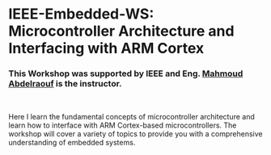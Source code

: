 # IEEE-Embedded-WS: Microcontroller Architecture and Interfacing with ARM Cortex
### This Workshop was supported by IEEE and Eng. [Mahmoud Abdelraouf](https://github.com/Mahmoud-Abdelraouf) is the instructor.

<br />

Here I learn the fundamental concepts of microcontroller architecture and learn how to interface with ARM Cortex-based microcontrollers. The workshop will cover a variety of topics to provide you with a comprehensive understanding of embedded systems.
